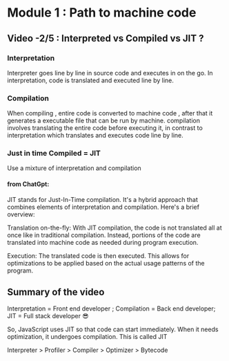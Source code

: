 # Module 1 : Path to machine code

## Video -2/5 : Interpreted vs Compiled vs JIT ?

### Interpretation

Interpreter goes line by line in source code and executes in on the go.
In interpretation, code is translated and executed line by line.

### Compilation

When compiling , entire code is converted to machine code , after that it generates a executable file that can be run by machine.
compilation involves translating the entire code before executing it, in contrast to interpretation which translates and executes code line by line.

### Just in time Compiled = JIT

Use a mixture of interpretation and compilation

#### from ChatGpt:

JIT stands for Just-In-Time compilation. It's a hybrid approach that combines elements of interpretation and compilation. Here's a brief overview:

Translation on-the-fly: With JIT compilation, the code is not translated all at once like in traditional compilation. Instead, portions of the code are translated into machine code as needed during program execution.

Execution: The translated code is then executed. This allows for optimizations to be applied based on the actual usage patterns of the program.

## Summary of the video

Interpretation = Front end developer ;
Compilation = Back end developer;
JIT = Full stack developer 😎

So, JavaScript uses JIT so that code can start immediately. When it needs optimization, it undergoes compilation. This is called JIT

Interpreter > Profiler > Compiler > Optimizer > Bytecode
